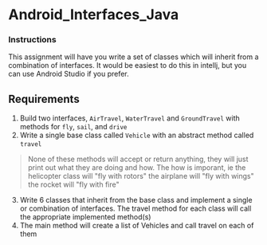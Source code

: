 # Android_Interfaces_Java

### Instructions

This assignment will have you write a set of classes which will inherit from a combination of interfaces. It would be easiest to do this in intellj, but you can use Android Studio if you prefer.

## Requirements

1. Build two interfaces, `AirTravel`, `WaterTravel` and `GroundTravel` with methods for `fly`, `sail`, and `drive`
2. Write a single base class called `Vehicle` with an abstract method called `travel`
> None of these methods will accept or return anything, they will just print out what they are doing and how. The how is imporant, ie the helicopter class will "fly with rotors" the airplane will "fly with wings" the rocket will "fly with fire"

3. Write 6 classes that inherit from the base class and implement a single or combination of interfaces. The travel method for each class will call the appropriate implemented method(s)
4. The main method will create a list of Vehicles and call travel on each of them
